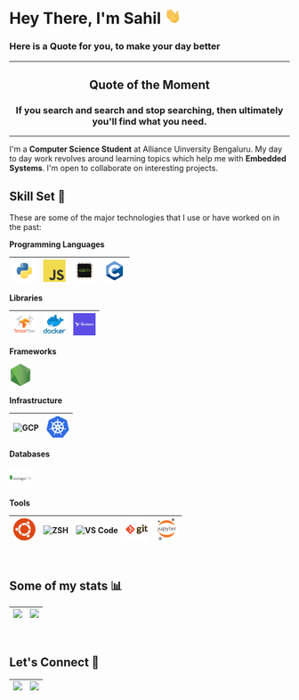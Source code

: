 
<h1>Hey There, I'm Sahil <img  src="https://raw.githubusercontent.com/ABSphreak/ABSphreak/master/gifs/Hi.gif" width="30px"></h1>

### Here is a Quote for you, to make your day better

---

<h2 align='center'>Quote of the Moment</h2>
<h3 quote align='center'>If you search and search and stop searching, then ultimately you'll find what you need.</h3 quote>

---

I'm a **Computer Science Student** at Alliance Uinversity Bengaluru. My day to day work revolves around learning topics which help me with **Embedded Systems**. I'm open to collaborate on interesting projects.

## Skill Set :muscle:

These are some of the major technologies that I use or have worked on in the past:

**Programming Languages**

<img title="Python" alt="Python" width="40px" src="https://raw.githubusercontent.com/github/explore/master/topics/python/python.png" />|<img alt="JS" title="JavaScript" width="40px" src="https://raw.githubusercontent.com/github/explore/master/topics/javascript/javascript.png">|<img alt="Jypescript" title="Jypescript" width="40px" src="https://raw.githubusercontent.com/github/explore/e495457f5ff28c343f9e422f8e3cf80fd3e80890/topics/assembly/assembly.png">|<img title="C" alt="C" width="40px" src="https://raw.githubusercontent.com/github/explore/master/topics/c/c.png">
|--|--|--|--|

**Libraries**

<img title="TensorFlow" alt="TensorFlow" width="40px" src="https://raw.githubusercontent.com/github/explore/master/topics/tensorflow/tensorflow.png">|<img title="Docker" alt="Docker" width="40px" src="https://raw.githubusercontent.com/github/explore/master/topics/docker/docker.png">|<img title="Terraform" alt="Terraform" width="40px" src="https://raw.githubusercontent.com/github/explore/master/topics/terraform/terraform.png">
|--|--|--|

**Frameworks**

<img title="Flask" alt="Flask" width="40px" src="https://raw.githubusercontent.com/github/explore/master/topics/nodejs/nodejs.png">
<!--- |<img title="Django" alt="Django" width="40px" src="https://raw.githubusercontent.com/github/explore/master/topics/django/django.png">|<img title="jQuery" alt="jQuery" width="40px" src="https://raw.githubusercontent.com/github/explore/master/topics/jquery/jquery.png">|<img title="GrahpQL" alt="GraphQL" width="40px" src="https://raw.githubusercontent.com/github/explore/master/topics/graphql/graphql.png">|<img title="Selenium" alt="Selenium" width="40px" src="https://img.icons8.com/color/48/000000/selenium-test-automation.png">--->

**Infrastructure**

<img title="GCP" alt="GCP" width="40px" src="https://avatars.githubusercontent.com/u/2810941?s=200&v=4">|<img title="Kubernetes" alt="Kubernetes" width="40px" src="https://raw.githubusercontent.com/github/explore/main/topics/kubernetes/kubernetes.png">
|--|--|

**Databases**

<img title="MongoDB" alt="MongoDB" width="40px" src="https://raw.githubusercontent.com/github/explore/master/topics/mongodb/mongodb.png">

**Tools**

<img title="Ubuntu" alt="Ubuntu" width="40px" src="https://raw.githubusercontent.com/github/explore/master/topics/ubuntu/ubuntu.png">|<img title="ZSH" alt="ZSH" width="40px" src="https://s3.amazonaws.com/ohmyzsh/oh-my-zsh-logo.png">|<img title="VS Code" alt="VS Code" width="40px" src="https://img.icons8.com/fluent/48/000000/visual-studio-code-2019.png">|<img title="git" alt="git" width="40px" src="https://raw.githubusercontent.com/github/explore/master/topics/git/git.png">|<img title="Jupyter Notebook" alt="Jupyter" width="40px" src="https://raw.githubusercontent.com/github/explore/master/topics/jupyter-notebook/jupyter-notebook.png">
|--|--|--|--|--|
<br>

## Some of my stats :bar_chart:

<img src="https://github-readme-stats.vercel.app/api?username=sahillathwal&show_icons=true&theme=radical&include_all_commits=true">|<a href="https://stackoverflow.com/users/22449505/sahillathwal"><img src="https://github-readme-stackoverflow.vercel.app/?userID=22449505&theme=dark" height="250"></a>
|--|--|

<br>

## Let's Connect :handshake:

<a href="https://www.linkedin.com/in/sahillathwal/"><img src="https://cdn2.iconfinder.com/data/icons/social-media-2285/512/1_Linkedin_unofficial_colored_svg-128.png" width="40"></a>|<a href="https://www.x.com/sahillathwal566/"><img src="https://www.vectorlogo.zone/logos/twitter/twitter-icon.svg" width="40"></a>
|--|--|
